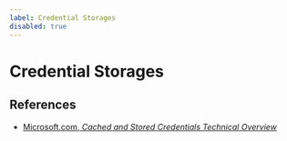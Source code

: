 ```yaml
---
label: Credential Storages
disabled: true
---
```


# Credential Storages

## References

* [Microsoft.com, _Cached and Stored Credentials Technical Overview_](https://learn.microsoft.com/en-us/previous-versions/windows/it-pro/windows-server-2012-r2-and-2012/hh994565(v=ws.11))
